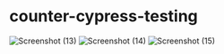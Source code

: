 ﻿# counter-cypress-testing
 
![Screenshot (13)](https://user-images.githubusercontent.com/95950369/226182921-5119801d-0f13-4138-b9fa-c6f497c481ff.png)
![Screenshot (14)](https://user-images.githubusercontent.com/95950369/226182922-14790007-9a79-4568-b33f-6d8686e8b35a.png)
![Screenshot (15)](https://user-images.githubusercontent.com/95950369/226182927-e5518184-14da-4d07-ace4-3a466329e2b3.png)
